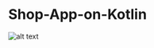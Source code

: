 # Shop-App-on-Kotlin
![alt text](https://github.com/JavohirYakubov/Shop-App-on-Kotlin/blob/master/2019-07-31%2023.01.25.jpg)
